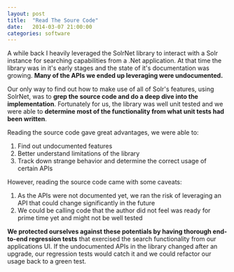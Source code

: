 ```yaml
---
layout: post
title:  "Read The Soure Code"
date:   2014-03-07 21:00:00
categories: software
--- 
```


A while back I heavily leveraged the SolrNet library to interact with a Solr instance for searching capabilities from a .Net application. At that time the library was in it's early stages and the state of it's documentation was growing. **Many of the APIs we ended up leveraging were undocumented.** 

<!--more-->

Our only way to find out how to make use of all of Solr's features, using SolrNet, was to **grep the source code and do a deep dive into the implementation**. Fortunately for us, the library was well unit tested and we were able to **determine most of the functionality from what unit tests had been written**. 

Reading the source code gave great advantages, we were able to:

1. Find out undocumented features
2. Better understand limitations of the library
3. Track down strange behavior and determine the correct usage of certain APIs

However, reading the source code came with some caveats: 

1. As the APIs were not documented yet, we ran the risk of leveraging an API that could change significantly in the future
2. We could be calling code that the author did not feel was ready for prime time yet and might not be well tested

**We protected ourselves against these potentials by having thorough end-to-end regression tests** that exercised the search functionality from our applications UI. If the undocumented APIs in the library changed after an upgrade, our regression tests would catch it and we could refactor our usage back to a green test.

